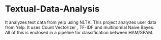 # Textual-Data-Analysis
It analyzes text data from yelp using NLTK.
This project analyzes user data from Yelp. It uses Count Vectorizer , TF-IDF and multinomial Naive Bayes. All of this is enclosed in a pipeline for classification between HAM/SPAM.
